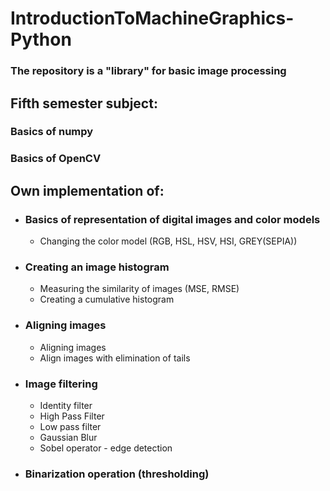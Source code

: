 # IntroductionToMachineGraphics-Python
### The repository is a "library" for basic image processing
## Fifth semester subject:
### Basics of numpy
### Basics of OpenCV

## Own implementation of:
- ### Basics of representation of digital images and color models
   - Changing the color model (RGB, HSL, HSV, HSI, GREY(SEPIA))
- ### Creating an image histogram
   - Measuring the similarity of images (MSE, RMSE)
   - Creating a cumulative histogram
- ### Aligning images
   - Aligning images
   - Align images with elimination of tails
- ### Image filtering
   - Identity filter
   - High Pass Filter
   - Low pass filter
   - Gaussian Blur
   - Sobel operator - edge detection
- ### Binarization operation (thresholding)
